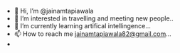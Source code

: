 - 👋 Hi, I’m @jainamtapiawala
- 👀 I’m interested in travelling and meeting new people..
- 🌱 I’m currently learning  artifical intellingence...
- 📫 How to reach me jainamtapiawala82@gmail.com...
-

<!---
jainamtapiawala/jainamtapiawala is a ✨ special ✨ repository because its `README.md` (this file) appears on your GitHub profile.
You can click the Preview link to take a look at your changes.
--->

